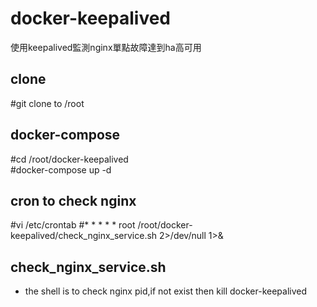# docker-keepalived
使用keepalived監測nginx單點故障達到ha高可用

## clone
#git clone to /root

## docker-compose
#cd /root/docker-keepalived  
#docker-compose up -d  

## cron to check nginx
#vi /etc/crontab
#* * * * * root /root/docker-keepalived/check_nginx_service.sh 2>/dev/null 1>&

## check_nginx_service.sh
+ the shell is to check nginx pid,if not exist then kill docker-keepalived
